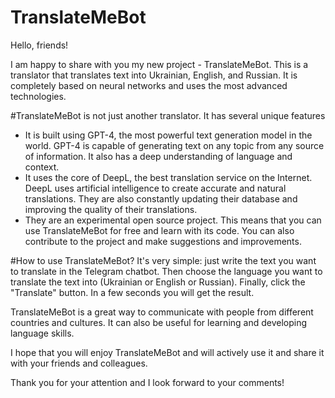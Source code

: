 # TranslateMeBot
Hello, friends!

I am happy to share with you my new project - TranslateMeBot. This is a translator that translates text into Ukrainian, English, and Russian. It is completely based on neural networks and uses the most advanced technologies.

#TranslateMeBot is not just another translator. It has several unique features

- It is built using GPT-4, the most powerful text generation model in the world. GPT-4 is capable of generating text on any topic from any source of information. It also has a deep understanding of language and context.
- It uses the core of DeepL, the best translation service on the Internet. DeepL uses artificial intelligence to create accurate and natural translations. They are also constantly updating their database and improving the quality of their translations.
- They are an experimental open source project. This means that you can use TranslateMeBot for free and learn with its code. You can also contribute to the project and make suggestions and improvements.

#How to use TranslateMeBot? 
It's very simple: just write the text you want to translate in the Telegram chatbot. Then choose the language you want to translate the text into (Ukrainian or English or Russian). Finally, click the "Translate" button. In a few seconds you will get the result.

TranslateMeBot is a great way to communicate with people from different countries and cultures. It can also be useful for learning and developing language skills.

I hope that you will enjoy TranslateMeBot and will actively use it and share it with your friends and colleagues.

Thank you for your attention and I look forward to your comments!
